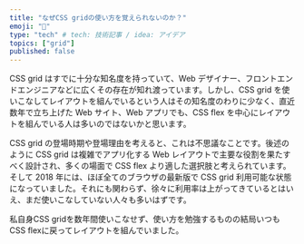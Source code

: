 ```yaml
---
title: "なぜCSS gridの使い方を覚えられないのか？"
emoji: "🐷"
type: "tech" # tech: 技術記事 / idea: アイデア
topics: ["grid"]
published: false
---
```


CSS grid はすでに十分な知名度を持っていて、Web デザイナー、フロントエンドエンジニアなどに広くその存在が知れ渡っています。しかし、CSS grid を使いこなしてレイアウトを組んでいるという人はその知名度のわりに少なく、直近数年で立ち上げた Web サイト、Web アプリでも、CSS flex を中心にレイアウトを組んでいる人は多いのではないかと思います。

CSS grid の登場時期や登場理由を考えると、これは不思議なことです。後述のように CSS grid は複雑でアプリ化する Web レイアウトで主要な役割を果たすべく設計され、多くの場面で CSS flex より適した選択肢と考えられています。そして 2018 年には、ほぼ全てのブラウザの最新版で CSS grid 利用可能な状態になっていました。それにも関わらず、徐々に利用率は上がってきているとはいえ、まだ使いこなしていない人々も多いはずです。

私自身CSS gridを数年間使いこなせず、使い方を勉強するものの結局いつもCSS flexに戻ってレイアウトを組んでいました。
